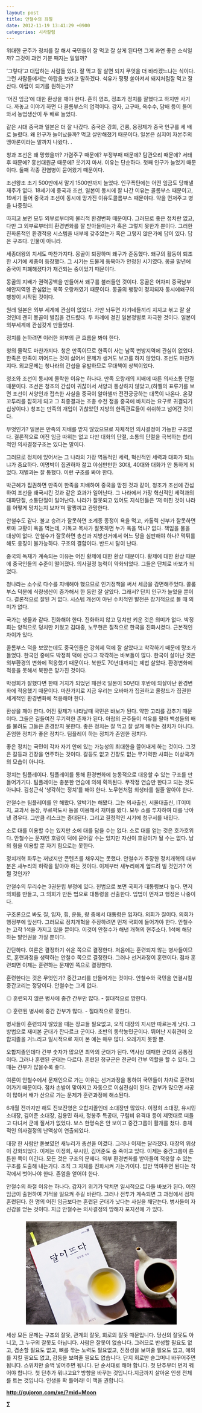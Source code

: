 ```yaml
---
layout: post
title: 안철수의 좌절
date: 2012-11-19 13:41:29 +0900
categories: 시사칼럼
---
```

 위대한 군주가 정치를 잘 해서 국민들이 잘 먹고 잘 살게 된다면 그게 과연 좋은 소식일까? 그것이 과연 기분 째지는 일일까? 

 ‘그렇다’고 대답하는 사람들 있다. 잘 먹고 잘 살면 되지 무엇을 더 바라겠느냐는 식이다. 그런 사람들에게는 아랍을 보라고 말하겠다. 석유가 펑펑 쏟아져서 돼지처럼잘 먹고 잘 산다. 아랍이 되기를 원하는가? 

 ‘어진 임금’에 대한 환상을 깨야 한다. 흔히 영조, 정조가 정치를 잘했다고 하지만 사기다. 까놓고 이야기 하면 다 콜롬부스의 업적이다. 감자, 고구마, 옥수수, 담배 등이 들어와서 농업생산이 두 배로 늘었다. 

 같은 시대 중국과 일본은 더 잘 나갔다. 중국은 강희, 건륭, 옹정제가 중국 인구를 세 배로 늘렸다. 왜 인구가 늘어났을까? 먹고 살만해졌기 때문이다. 일본은 심지어 자본주의 맹아론이라는 말까지 나왔다. . 

 청과 조선은 왜 망했을까? 가렴주구 때문에? 부정부패 때문에? 탐관오리 때문에? 서태후 때문에? 흥선대원군 때문에? 웃기지 마셔. 이유는 단순하다. 첫째 인구가 늘었기 때문이다. 둘째 각종 전염병이 묻어왔기 때문이다. 

 조선왕조 초기 500만에서 말기 1500만까지 늘었다. 인구폭탄에는 어떤 임금도 당해낼 재주가 없다. 18세기에 중국과 조선, 일본이 동시에 잘 나간 이유는 콜롬부스 때문이고, 19세기 들어 중국과 조선이 동시에 망가진 이유도콜롬부스 때문이다. 약을 먼저주고 병을 나중줬다. 

 따지고 보면 모두 외부로부터의 물리적 환경변화 때문이다. 그러므로 좋은 정치란 없고, 다만 그 외부로부터의 환경변화를 잘 받아들이는가 혹은 그렇지 못한가 뿐이다. 그러한 진화론적인 환경적응 시스템을 내부에 갖추었는가 혹은 그렇지 않은가에 답이 있다. 답은 구조다. 인물이 아니라. 

 세종대왕의 치세도 마찬가지다. 몽골이 퇴장하며 왜구가 준동했다. 왜구의 활동이 퇴조한 시기에 세종이 등장했다. 그 시기는 드물게 동북아가 안정된 시기였다. 몽골 말년에 중국이 피폐해졌다가 재건되는 중이었기 때문이다. 

 몽골의 지배가 권력공백을 만들어서 왜구를 불러들인 것이다. 몽골은 어차피 중국남부 해안지역엔 관심없는 북쪽 오랑캐였기 때문이다. 몽골의 팽창이 정지되자 동시에왜구의 팽창이 시작된 것이다. 



원래 일본은 외부 세계에 관심이 없었다. 가만 놔두면 자기네들끼리 지지고 볶고 잘 살 것인데 괜히 몽골이 벌집을 건드렸다. 두 차례에 걸친 일본정벌로 자극한 것이다. 일본이 외부세계에 관심갖게 만들었다.



정치를 논하려면 이러한 외부의 큰 흐름을 봐야 한다. 

 청의 몰락도 마찬가지다. 청은 만족이므로 한족이 사는 남쪽 변방지역에 관심이 없었다. 한족은 만족이 끼어드는 것이 싫어서 문제가 생겨도 보고를 하지 않았다. 조선도 마찬가지다. 외교문제는 청나라의 간섭을 유발하므로 무대책이 상책이었다. 

 청조와 조선이 동시에 몰락한 이유는 하나다. 만족 오랑캐의 지배에 따른 의사소통 단절 때문이다. 조선은 청조의 간섭이 귀찮아서 서양과 통상하지 않았고,(하멜의 표류기를 보면 조선이 서양인과 접촉한 사실을 중국이 알아챌까 전전긍긍하는 대목이 나온다. 온갖 꼬투리를 잡히게 되고 그 최종결과는 조총 수천 정을 중국에 바치라는 요구로 귀결되기 십상이다.) 청조는 만족의 개입이 귀찮았던 지방의 한족관료들이 쉬쉬하고 넘어간 것이다. 

 무엇인가? 일본은 만족의 지배를 받지 않았으므로 자체적인 의사결정이 가능한 구조였다. 결론적으로 어진 임금 따위는 없고 다만 대화의 단절, 소통의 단절을 극복하는 합리적인 의사결정구조는 있다는 말이다. 

 그러므로 정치에 있어서는 그 나라의 가장 역동적인 세력, 혁신적인 세력과 대화가 되느냐가 중요하다. 이명박이 집권하자 젊고 야심만만한 30대, 40대와 대화가 안 통하게 되었다. 재벌과는 잘 통했다. 이런 구조를 봐야 한다. 

 박근혜가 집권하면 만족이 한족을 지배하여 중국을 망친 것과 같이, 청조가 조선에 간섭하여 조선을 쇄국시킨 것과 같은 효과가 일어난다. 그 나라에서 가장 혁신적인 세력과의 대화단절, 소통단절이 일어난다. 나라가 잘못되고 있어도 지식인들은 ‘저 미친 것이 나라를 어떻게 망치는지 보자’며 팔짱끼고 관망한다. 

 안철수도 같다. 불교 승려가 잘못하면 조계종 종정이 욕을 먹고, 카톨릭 신부가 잘못하면 로마 교황이 욕을 먹는데, 기독교 목사가 잘못하면 누가 욕을 먹나? 없다. 책임을 물을 대상이 없다. 안철수가 잘못하면 총선과 지방선거에서 어느 당을 심판해야 하나? 먹튀를 해도 응징이 불가능하다. 구조의 결함이다. 반드시 탈이 난다. 



중국의 독재가 계속되는 이유는 어진 황제에 대한 환상 때문이다. 황제에 대한 환상 때문에 중국인들의 수준이 떨어졌다. 의사결정 능력이 약화되었다. 그들은 단체로 바보가 되었다.

 청나라는 소수로 다수를 지배해야 했으므로 인기정책을 써서 세금을 감면해주었다. 콜롬부스 덕분에 식량생산이 증가해서 한 동안 잘 살았다. 그래서? 단지 인구가 늘었을 뿐이다. 결론적으로 잘된 거 없다. 시스템 개선이 아닌 수치적인 발전은 장기적으로 볼 때 의미가 없다. 

 국가는 생물과 같다. 진화해야 한다. 진화하지 않고 덩치만 키운 것은 의미가 없다. 박정희는 양적으로 덩치만 키웠고 김대중, 노무현은 질적으로 한국을 진화시켰다. 근본적인 차이가 있다. 

 콜롬부스 덕을 보았는데도 중국인들은 강희제 덕에 잘 살았다고 착각하기 때문에 망조가 들었다. 한국인 중에도 박정희 덕에 산다고 착각하는 바보들이 많다. 한국이 살아난 것은 외부환경의 변화에 적응했기 때문이다. 북한도 70년대까지는 제법 살았다. 환경변화에 적응을 못해서 북한은 망가진 것이다. 

 박정희가 잘했다면 한때 거지가 되었던 패전국 일본이 50년대 후반에 되살아난 환경변화에 적응했기 때문이다. 마찬가지로 지금 우리는 오바마가 집권하고 올랑드가 집권한 세계적인 환경변화에 적응해야 한다. 

 환상을 깨야 한다. 어진 황제가 나타날때 국민은 바보가 된다. 약한 고리를 감추기 때문이다. 그들은 길들여진 무기력한 존재가 된다. 아랍의 군주들이 석유를 팔아 백성들의 배를 불려도 그들은 존경받지 못한다. 좋은 정치는 잘 먹고 잘 살게 해주는 정치가 아니다. 존엄한 정치가 좋은 정치다. 팀플레이 하는 정치가 존엄한 정치다. 

 좋은 정치는 국민이 각자 자기 안에 있는 가능성의 최대한을 끌어내게 하는 것이다. 그것은 갈등과 긴장을 연주하는 것이다. 갈등도 없고 긴장도 없는 무기력한 사회는 이상국가의 모습이 아니다. 

 정치는 팀플레이다. 팀플레이를 통해 환경변화에 능동적으로 대응할 수 있는 구조를 만들어가기다. 팀플레이는 충분한 연습에 의해 획득된다. 무작정 연습만 한다고 되는 것도 아니다. 김성근식 ‘생각하는 정치’를 해야 한다. 노무현처럼 희생타를 칠줄 알아야 한다. 

 안철수는 팀플레이를 안 해봤다. 알박기는 해봤다. 그는 의사출신, 서울대출신, IT이미지, 교과서 등장, 무르팍도사 등을 이용해서 재미를 봤다. 모두 소를 투자하여 대를 낚아낸 경우다. 그만큼 리스크는 증대된다. 그리고 결정적인 시기에 청구서를 내민다. 

 소로 대를 이용할 수는 있지만 소에 대를 담을 수는 없다. 소로 대를 얻는 것은 호가호위다. 안철수는 문재인 호랑이 덕에 묻어갈 수는 있지만 자신이 호랑이가 될 수는 없다. 남의 힘을 이용할 뿐 자기 힘으로는 못한다. 

 정치개혁 화두는 꺼냈지만 콘텐츠를 채우지는 못했다. 안철수가 주장한 정치개혁의 대부분은 새누리의 허락을 맡아야 하는 것이다. 이제부터 새누리에게 엎드려 빌 것인가? 어쩔 것인가? 

 안철수의 무리수는 3권분립 부정에 있다. 헌법으로 보면 국회가 대통령보다 높다. 먼저 의회를 만들고, 그 의회가 만든 법으로 대통령을 선출한다. 입법이 먼저고 행정은 나중이다. 

 구조론으로 봐도 질, 입자, 힘, 운동, 량 중에서 대통령은 입자다. 의회가 질이다. 의회가 행정부에 앞선다. 그러므로 정치개혁을 주장하려면 먼저 국회에 들어가야 한다. 안철수는 고작 1석을 가지고 있을 뿐이다. 이것이 안철수가 해낸 개혁의 현주소다. 1석에 해당하는 발언권을 가질 뿐이다. 

 간단하다. 여론은 결정하기 쉬운 쪽으로 결정한다. 처음에는 훈련되지 않는 병사들이므로, 훈련과정을 생략하는 안철수 쪽으로 결정한다. 그러나 선거과정이 훈련이다. 점차 훈련되면 이제는 훈련하는 문재인 쪽으로 결정한다. 

 훈련한다는 것은 무엇인가? 중간고리를 만들어가는 것이다. 안철수와 국민을 연결시킬 중간고리는 정당이다. 안철수는 그게 없다. 



◎ 훈련되지 않은 병사에 중간 간부만 많다. - 절대적으로 망한다. 

◎ 훈련된 병사에 중간 간부가 많다. - 절대적으로 흥한다. 

 병사들이 훈련되지 않았을 때는 장교들 필요없고, 오직 대장의 지시만 따르는게 낫다. 그 방법으로 재미본 군대가 잔다르크 군이다. 초반의 동학농민군이다. 뛰어난 지휘관이 오합지졸을 거느리고 일시적으로 재미 본 예는 매우 많다. 오래가지 못할 뿐. 

 오합지졸인데다 간부 숫자가 많으면 최악의 군대가 된다. 역사상 대패한 군대의 공통점이다. 그러나 훈련된 군대는 다르다. 훈련된 정규군은 전군이 간부 역할을 할 수 있다. 그때는 간부가 많을수록 좋다. 

 여론이 안철수에서 문재인으로 가는 이유는 선거과정을 통하여 국민들이 차차로 훈련되어가기 때문이다. 점차 손발이 맞아지고 자동으로 이심전심이 된다. 간부가 많으면 사공이 많아서 배가 산으로 가는 문제가 훈련과정에 해소된다. 

 6개월 전까지만 해도 진보진영은 오합지졸인데 소대장만 많았다. 이정희 소대장, 유시민 소대장, 김어준 소대장, 김용민 하사, 정봉주 특공대, 구럼비 유격대 등이 제멋대로 떠들고 다녀서 군에 질서가 없었다. 보스 한명숙은 안 보이고 중간그룹이 활개를 쳤다. 총체적인 의사결정의 난맥상이 연출되었다. 

 대장 한 사람만 돋보였던 새누리가 총선을 이겼다. 그러나 이제는 달라졌다. 대장의 위상이 강화되었다. 이제는 이정희, 유시민, 김어준도 숨 죽이고 있다. 이제는 중간그룹이 튼튼한 쪽이 이긴다. 모든 것은 구조의 문제다. 외부 환경변화를 받아들여 적응할 수 있는 구조를 도출해 내는가다. 조직 그 자체를 진화시켜 가는가이다. 밥만 먹여주면 된다는 착각에서 벗어나야 한다. 존엄을 얻어야 한다. 

 안철수의 좌절 이유는 하나다. 갑자기 위기가 닥치면 일시적으로 다들 바보가 된다. 어진 임금이 출현하여 기적을 일으켜 주길 바란다. 그러나 전투가 계속되면 그 과정에서 점차 훈련된다. 한 명의 어진 임금보다는 훈련된 군대가 낫다는 사실을 깨닫는다. 병사들이 자신감을 얻는 것이다. 지금 안철수는 의사결정의 방해자 포지션에 가 있다. 





 ###


  




<p align="center">
  <a href="?mid=Moon"><img alt="345678.jpg" src="files/attach/images/198/187/283/345678.jpg" width="400" height="273" /> <br /></a>
</p>



세상 모든 문제는 구조의 잘못, 관계의 잘못, 회로의 잘못 때문입니다. 당신의 잘못도 아니고, 그 누구의 잘못도 아닙니다. 사람은 잘못이 없습니다. 그러므로 반성할 필요도 없고, 겸손할 필요도 없고, 뼈를 깎는 노력도 필요없고, 진정성을 보여줄 필요도 없고, 예의를 지킬 필요도 없고, 감동을 보여줄 필요도 없습니다. 단지 회로만 슬그머니 바꾸어주면 됩니다. 스위치만 슬쩍 넣어주면 됩니다. 단 순서대로 해야 합니다. 첫 단추부터 먼저 꿰어야 합니다. 첫 단추가 뭐냐고요? 방향을 바꾸는 것입니다.지금까지 살아온 인생 전체를 트는 것입니다. 인생을 확 틀어라! 이 책을 권합니다.







**http://gujoron.com/xe/?mid=Moon**   


**∑**